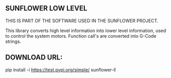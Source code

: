 ## SUNFLOWER LOW LEVEL
THIS IS PART OF THE SOFTWARE USED IN THE SUNFLOWER PROJECT.

This library converts high level information into lower level information, used to control the system motors.
Function call's are converted into G-Code strings.

## DOWNLOAD URL:
pip install -i https://test.pypi.org/simple/ sunflower-ll
